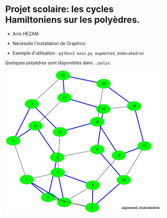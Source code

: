 # Projet scolaire: les cycles Hamiltoniens sur les polyèdres.
- Anis HEZAM

- Nécéssite l'installation de Graphviz.

- Exemple d'utilisation :  ```python3 main.py augmented_dodecahedron```

Quelques polyèdres sont disponibles dans ```./polys```.


![dodecahedron_aug](./img.jpg)
